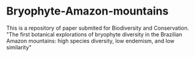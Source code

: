 # Bryophyte-Amazon-mountains
This is a repository of paper submited for Biodiversity and Conservation.
"The first botanical explorations of bryophyte diversity in the Brazilian Amazon mountains: high species diversity, low endemism, and low similarity"
